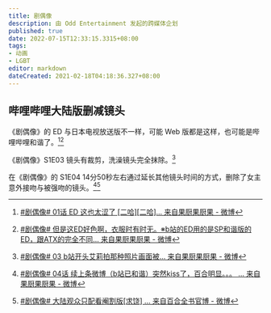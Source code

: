 ```yaml
---
title: 剧偶像
description: 由 Odd Entertainment 发起的跨媒体企划
published: true
date: 2022-07-15T12:33:15.3315+08:00
tags:
- 动画
- LGBT
editor: markdown
dateCreated: 2021-02-18T04:18:36.327+08:00
---
```


## 哔哩哔哩大陆版删减镜头

《剧偶像》的 ED 与日本电视放送版不一样，可能 Web 版都是这样，也可能是哔哩哔哩和谐了。[^S1_ED][^S1_ED2]

[^S1_ED]: [\#剧偶像# 01话 ED 这也太涩了 [二哈][二哈]... 来自果厨果厨果 - 微博](https://archive.is/vB4Mc "https://weibo.com/1679854890/JBO5OFxyS")

[^S1_ED2]: [\#剧偶像# 但是这ED好色啊，衣服时有时无。※b站的ED用的是SP和谐版的ED，跟ATX的完全不同... 来自果厨果厨果 - 微博](https://archive.is/kSJAU "https://weibo.com/1679854890/JBO3LxvtD")

《剧偶像》S1E03 镜头有裁剪，洗澡镜头完全抹除。[^S1E03]

[^S1E03]: [\#剧偶像# 03 b站开头艾莉拍那种照片画面被... 来自果厨果厨果 - 微博](https://archive.is/XkJcW "https://weibo.com/1679854890/JDW6WE1B6")

在《剧偶像》的 S1E04 14分50秒左右通过延长其他镜头时间的方式，删除了女主意外接吻与被强吻的镜头。[^S1E04_15m][^S1E04_t_15m]

[^S1E04_15m]: [\#剧偶像# 04话 续上条微博（b站已和谐）突然kiss了，百合明显。。。 ... 来自果厨果厨果 - 微博](https://archive.is/uzpLv "https://weibo.com/1679854890/JF03vfy3W")

[^S1E04_t_15m]: [\#剧偶像# 大陆观众只配看阉割版[求饶] ... 来自百合全书官博 - 微博](https://archive.is/5YKmQ "https://weibo.com/6123122439/JF660mDWp")
